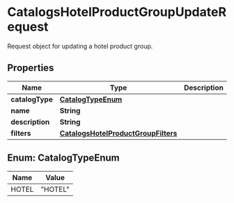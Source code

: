 

# CatalogsHotelProductGroupUpdateRequest

Request object for updating a hotel product group.

## Properties

| Name | Type | Description | Notes |
|------------ | ------------- | ------------- | -------------|
|**catalogType** | [**CatalogTypeEnum**](#CatalogTypeEnum) |  |  [optional] |
|**name** | **String** |  |  [optional] |
|**description** | **String** |  |  [optional] |
|**filters** | [**CatalogsHotelProductGroupFilters**](CatalogsHotelProductGroupFilters.md) |  |  [optional] |



## Enum: CatalogTypeEnum

| Name | Value |
|---- | -----|
| HOTEL | &quot;HOTEL&quot; |



